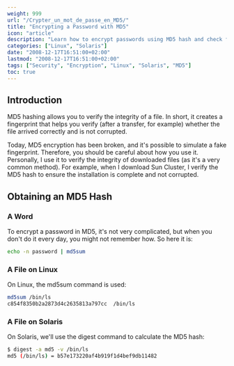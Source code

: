 ```yaml
---
weight: 999
url: "/Crypter_un_mot_de_passe_en_MD5/"
title: "Encrypting a Password with MD5"
icon: "article"
description: "Learn how to encrypt passwords using MD5 hash and check file integrity on Linux and Solaris systems."
categories: ["Linux", "Solaris"]
date: "2008-12-17T16:51:00+02:00"
lastmod: "2008-12-17T16:51:00+02:00"
tags: ["Security", "Encryption", "Linux", "Solaris", "MD5"]
toc: true
---
```


## Introduction

MD5 hashing allows you to verify the integrity of a file. In short, it creates a fingerprint that helps you verify (after a transfer, for example) whether the file arrived correctly and is not corrupted.

Today, MD5 encryption has been broken, and it's possible to simulate a fake fingerprint. Therefore, you should be careful about how you use it. Personally, I use it to verify the integrity of downloaded files (as it's a very common method). For example, when I download Sun Cluster, I verify the MD5 hash to ensure the installation is complete and not corrupted.

## Obtaining an MD5 Hash

### A Word

To encrypt a password in MD5, it's not very complicated, but when you don't do it every day, you might not remember how. So here it is:

```bash
echo -n password | md5sum
```

### A File on Linux

On Linux, the md5sum command is used:

```bash
md5sum /bin/ls
c854f8350b2a2873d4c2635813a797cc  /bin/ls
```

### A File on Solaris

On Solaris, we'll use the digest command to calculate the MD5 hash:

```bash
$ digest -a md5 -v /bin/ls
md5 (/bin/ls) = b57e173220af4b919f1d4bef9db11482
```